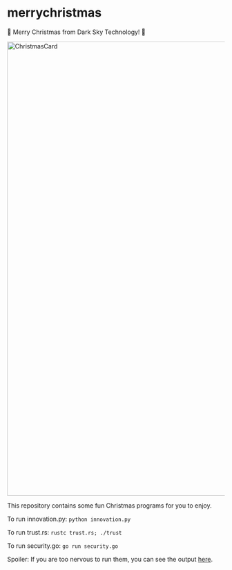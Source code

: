 # merrychristmas
🎄 Merry Christmas from Dark Sky Technology! 🎄

<img width="1049" alt="ChristmasCard" src="https://user-images.githubusercontent.com/86533923/143780037-7aa91cec-b31a-432e-8c03-86ceaf44287a.png">

This repository contains some fun Christmas programs for you to enjoy.

To run innovation.py:
```python innovation.py```

To run trust.rs:
```rustc trust.rs; ./trust```

To run security.go:
```go run security.go```

Spoiler: If you are too nervous to run them, you can see the output [here](DETAILS.md).
